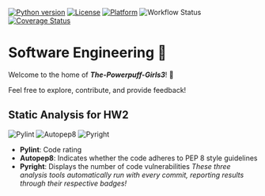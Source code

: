 [![Python version](https://img.shields.io/badge/python-3.13-blue)](https://www.python.org/downloads/release/python-313/)
[![License](https://img.shields.io/badge/license-MIT-blue)](https://opensource.org/licenses/MIT)
[![Platform](https://img.shields.io/badge/platform-Linux-blue)](https://en.wikipedia.org/wiki/Linux)
![Workflow Status](https://github.com/The-Powerpuff-Girls3/se_hw_1/actions/workflows/python-app.yml/badge.svg)
[![Coverage Status](https://coveralls.io/repos/github/The-Powerpuff-Girls3/se_hw_1/badge.svg?branch=main)](https://coveralls.io/github/The-Powerpuff-Girls3/se_hw_1?branch=main)


# Software Engineering 🚀

Welcome to the home of **_The-Powerpuff-Girls3_**! 🎉

Feel free to explore, contribute, and provide feedback!

## Static Analysis for HW2
![Pylint](https://img.shields.io/badge/pylint-10.00%2F10-brightgreen) 
![Autopep8](https://img.shields.io/badge/autopep8-perfect-brightgreen)
![Pyright](https://img.shields.io/badge/pyright-0%20vulnerabilities-brightgreen)

- **Pylint**: Code rating
- **Autopep8**: Indicates whether the code adheres to PEP 8 style guidelines
- **Pyright**: Displays the number of code vulnerabilities
*These three analysis tools automatically run with every commit, reporting results through their respective badges!*
